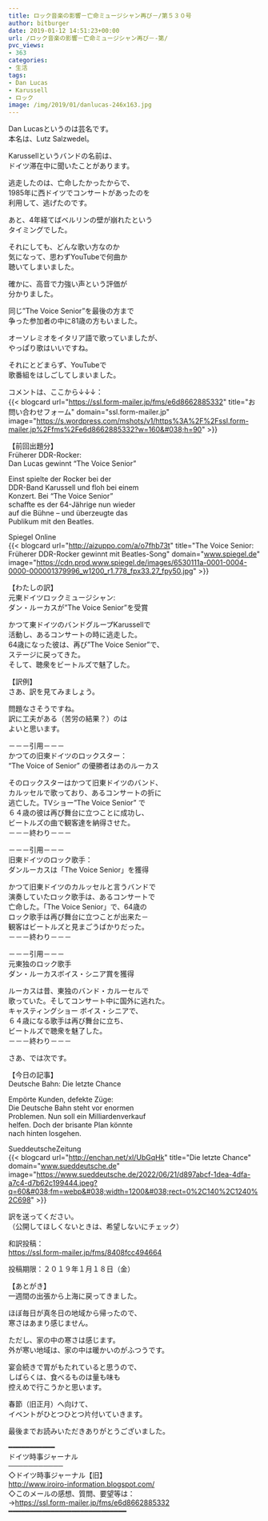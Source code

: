 ```yaml
---
title: ロック音楽の影響－亡命ミュージシャン再び－/第５３０号
author: bitburger
date: 2019-01-12 14:51:23+00:00
url: /ロック音楽の影響－亡命ミュージシャン再び－-第/
pvc_views:
- 363
categories:
- 生活
tags:
- Dan Lucas
- Karussell
- ロック
image: /img/2019/01/danlucas-246x163.jpg
---
```

Dan Lucasというのは芸名です。  
本名は、Lutz Salzwedel。  
  
Karussellというバンドの名前は、  
ドイツ滞在中に聞いたことがあります。  
  
逃走したのは、亡命したかったからで、  
1985年に西ドイツでコンサートがあったのを  
利用して、逃げたのです。  
  
あと、4年経てばベルリンの壁が崩れたという  
タイミングでした。 

それにしても、どんな歌い方なのか  
気になって、思わずYouTubeで何曲か  
聴いてしまいました。  
  
確かに、高音で力強い声という評価が  
分かりました。 

同じ&#8221;The Voice Senior&#8221;を最後の方まで  
争った参加者の中に81歳の方もいました。  
  
オーソレミオをイタリア語で歌っていましたが、  
やっぱり歌はいいですね。  
  
それにとどまらず、YouTubeで  
歌番組をはしごしてしまいました。 

コメントは、ここから↓↓↓：  
{{< blogcard url="https://ssl.form-mailer.jp/fms/e6d8662885332" title="&#12362;&#21839;&#12356;&#21512;&#12431;&#12379;&#12501;&#12457;&#12540;&#12512;" domain="ssl.form-mailer.jp" image="https://s.wordpress.com/mshots/v1/https%3A%2F%2Fssl.form-mailer.jp%2Ffms%2Fe6d8662885332?w=160&#038;h=90" >}} 

【前回出題分】  
Früherer DDR-Rocker:  
Dan Lucas gewinnt &#8220;The Voice Senior&#8221;  
  
Einst spielte der Rocker bei der  
DDR-Band Karussell und floh bei einem  
Konzert. Bei &#8220;The Voice Senior&#8221;  
schaffte es der 64-Jährige nun wieder  
auf die Bühne &#8211; und überzeugte das  
Publikum mit den Beatles.  
  
Spiegel Online  
{{< blogcard url="http://aizuppo.com/a/o7fhb73t" title="The Voice Senior: Früherer DDR-Rocker gewinnt mit Beatles-Song" domain="www.spiegel.de" image="https://cdn.prod.www.spiegel.de/images/6530111a-0001-0004-0000-000001379996_w1200_r1.778_fpx33.27_fpy50.jpg" >}} 

【わたしの訳】  
元東ドイツロックミュージシャン:  
ダン・ルーカスが&#8221;The Voice Senior&#8221;を受賞  
  
かつて東ドイツのバンドグループKarussellで  
活動し、あるコンサートの時に逃走した。  
64歳になった彼は、再び&#8221;The Voice Senior&#8221;で、  
ステージに戻ってきた。  
そして、聴衆をビートルズで魅了した。 

【訳例】  
さあ、訳を見てみましょう。  
  
問題なさそうですね。  
訳に工夫がある（苦労の結果？）のは  
よいと思います。 

－－－引用－－－  
かつての旧東ドイツのロックスター：  
&#8220;The Voice of Senior&#8221; の優勝者はあのルーカス  
  
そのロックスターはかつて旧東ドイツのバンド、  
カルッセルで歌っており、あるコンサートの折に  
逃亡した。TVショー&#8221;The Voice Senior&#8221; で  
６４歳の彼は再び舞台に立つことに成功し、  
ビートルズの曲で観客達を納得させた。  
－－－終わり－－－ 

－－－引用－－－  
旧東ドイツのロック歌手：  
ダンルーカスは「The Voice Senior」を獲得  
  
かつて旧東ドイツのカルッセルと言うバンドで  
演奏していたロック歌手は、あるコンサートで  
亡命した。「The Voice Senior」で、64歳の  
ロック歌手は再び舞台に立つことが出来た－  
観客はビートルズと見まごうばかりだった。  
－－－終わり－－－ 

－－－引用－－－  
元東独のロック歌手  
ダン・ルーカスボイス・シニア賞を獲得  
  
ルーカスは昔、東独のバンド・カルーセルで  
歌っていた。そしてコンサート中に国外に逃れた。  
キャスティングショー ボイス・シニアで、  
６４歳になる歌手は再び舞台に立ち、  
ビートルズで聴衆を魅了した。  
－－－終わり－－－ 

さあ、では次です。  
  
【今日の記事】  
Deutsche Bahn: Die letzte Chance  
  
Empörte Kunden, defekte Züge:  
Die Deutsche Bahn steht vor enormen  
Problemen. Nun soll ein Milliardenverkauf  
helfen. Doch der brisante Plan könnte  
nach hinten losgehen.  
  
SueddeutscheZeitung  
{{< blogcard url="http://enchan.net/xl/UbGqHk" title="Die letzte Chance" domain="www.sueddeutsche.de" image="https://www.sueddeutsche.de/2022/06/21/d897abcf-1dea-4dfa-a7c4-d7b62c199444.jpeg?q=60&#038;fm=webp&#038;width=1200&#038;rect=0%2C140%2C1240%2C698" >}} 

訳を送ってください。  
（公開してほしくないときは、希望しないにチェック）  
  
和訳投稿：  
 <a rel="noopener" href="https://ssl.form-mailer.jp/fms/8408fcc494664" target="_blank">https://ssl.form-mailer.jp/fms/8408fcc494664</a>  
  
投稿期限：２０１９年１月１８日（金） 

【あとがき】  
一週間の出張から上海に戻ってきました。  
  
ほぼ毎日が真冬日の地域から帰ったので、  
寒さはあまり感じません。  
  
ただし、家の中の寒さは感じます。  
外が寒い地域は、家の中は暖かいのがふつうです。  
  
宴会続きで胃がもたれていると思うので、  
しばらくは、食べるものは量も味も  
控えめで行こうかと思います。  
  
春節（旧正月）へ向けて、  
イベントがひとつひとつ片付いていきます。  
  
最後までお読みいただきありがとうございました。 

━━━━━━━━━━━  
ドイツ時事ジャーナル  
───────────  
◇ドイツ時事ジャーナル【旧】  
<a rel="noopener" href="http://www.iroiro-information.blogspot.com/" target="_blank">http://www.iroiro-information.blogspot.com/</a>  
◇このメールの感想、質問、要望等は：  
-><a rel="noopener" href="https://ssl.form-mailer.jp/fms/e6d8662885332" target="_blank">https://ssl.form-mailer.jp/fms/e6d8662885332</a>  
━━━━━━━━━━━━━━━━━━━━━━━━━━━━
